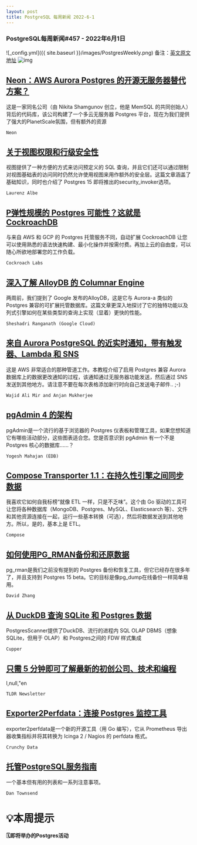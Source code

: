 ```yaml
---
layout: post
title: PostgreSQL 每周新闻 2022-6-1
---
```

### PostgreSQL每周新闻#457 - 2022年6月1日
![_config.yml]({{ site.baseurl }}/images/PostgresWeekly.png)
备注：[英文原文地址](https://postgresweekly.com/issues/457)
![img](https://res.cloudinary.com/cpress/image/upload/w_1280,e_sharpen:60/zusgmvmazvtcrp1lw9bx.jpg)
## [Neon：AWS Aurora Postgres 的开源无服务器替代方案？](https://postgresweekly.com/link/124164/web)
这是一家同名公司（由 Nikita Shamgunov 创立，他是 MemSQL 的共同创始人）背后的代码库，该公司构建了一个多云无服务器 Postgres 平台，现在为我们提供了强大的PlanetScale氛围，但有额外的资源


`Neon `
## [关于视图权限和行级安全性](https://postgresweekly.com/link/124167/web)
视图提供了一种方便的方式来访问预定义的 SQL 查询，并且它们还可以通过限制对视图基础表的访问同时仍然允许使用视图来用作额外的安全层。这篇文章涵盖了基础知识，同时也介绍了 Postgres 15 即将推出的security_invoker选项。


`Laurenz Albe `
## [P弹性规模的 Postgres 可能性？这就是 CockroachDB](https://postgresweekly.com/link/124169/web)
与来自 AWS 和 GCP 的 Postgres 托管服务不同，自动扩展 CockroachDB 让您可以使用熟悉的语法快速构建、最小化操作并按需付费。再加上云的自由度，可以随心所欲地部署您的工作负载。


`Cockroach Labs `
## [深入了解 AlloyDB 的 Columnar Engine](https://postgresweekly.com/link/124170/web)
 两周前，我们提到了 Google 发布的AlloyDB，这是它与 Aurora-a 类似的 Postgres 兼容的可扩展托管数据库。这篇文章更深入地探讨了它的独特功能以及列式引擎如何在某些类型的查询上实现（显着）更快的性能。


`Sheshadri Ranganath (Google Cloud) `
## [来自 Aurora PostgreSQL 的近实时通知，带有触发器、Lambda 和 SNS](https://postgresweekly.com/link/124172/web)
这是 AWS 非常适合的那种管道工作。本教程介绍了启用 Postgres 兼容 Aurora 数据库上的数据更改通知的过程，该通知通过无服务器功能发送，然后通过 SNS 发送到其他地方。请注意不要在每次表格添加新行时向自己发送电子邮件.. ;-)


`Wajid Ali Mir and Anjan Mukherjee `
## [pgAdmin 4 的架构](https://postgresweekly.com/link/124173/web)
pgAdmin是一个流行的基于浏览器的 Postgres 仪表板和管理工具，如果您想知道它有哪些活动部分，这些图表适合您。您是否意识到 pgAdmin 有一个不是Postgres 核心的数据库......？


`Yogesh Mahajan (EDB) `
## [Compose Transporter 1.1：在持久性引擎之间同步数据](https://postgresweekly.com/link/124175/web)
我喜欢它如何自我标榜“就像 ETL 一样，只是不乏味”。这个由 Go 驱动的工具可让您将各种数据库（MongoDB、Postgres、MySQL、Elasticsearch 等）、文件和其他资源连接在一起，运行一些基本转换（可选），然后将数据发送到其他地方。所以，是的，基本上是 ETL。


`Compose `
## [如何使用PG_RMAN备份和还原数据](https://postgresweekly.com/link/124176/web)
pg_rman是我们之前没有提到的 Postgres 备份和恢复工具，但它已经存在很多年了，并且支持到 Postgres 15 beta。它的目标是像pg_dump在线备份一样简单易用。


`David Zhang `
## [从 DuckDB 查询 SQLite 和 Postgres 数据](https://postgresweekly.com/link/124178/web)
PostgresScanner提供了DuckDB、流行的进程内 SQL OLAP DBMS（想象 SQLite，但用于 OLAP）和 Postgres之间的 FDW 样式集成


`Cupper `
## [只需 5 分钟即可了解最新的初创公司、技术和编程](https://postgresweekly.com/link/124181/web)
l,null,"en


`TLDR Newsletter `
## [Exporter2Perfdata：连接 Postgres 监控工具](https://postgresweekly.com/link/124182/web)
exporter2perfdata是一个新的开源工具（用 Go 编写），它从 Prometheus 导出器收集指标并将其转换为 Icinga 2 / Nagios 的 perfdata 格式。


`Crunchy Data `
## [托管PostgreSQL服务指南](https://postgresweekly.com/link/124184/web)
一个基本但有用的列表和一系列注意事项。


`Dan Townsend `
# 💡本周提示


**🗓即将举办的Postgres活动**
